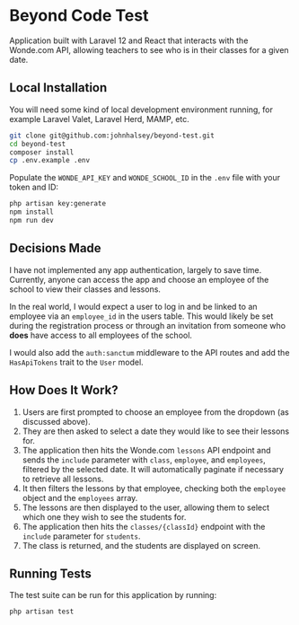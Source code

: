 # Beyond Code Test

Application built with Laravel 12 and React that interacts with the Wonde.com API, allowing teachers to see who is in their classes for a given date.

## Local Installation

You will need some kind of local development environment running, for example Laravel Valet, Laravel Herd, MAMP, etc.

```bash
git clone git@github.com:johnhalsey/beyond-test.git
cd beyond-test
composer install
cp .env.example .env
```

Populate the `WONDE_API_KEY` and `WONDE_SCHOOL_ID` in the `.env` file with your token and ID:

```bash
php artisan key:generate
npm install
npm run dev
```

## Decisions Made

I have not implemented any app authentication, largely to save time.  
Currently, anyone can access the app and choose an employee of the school to view their classes and lessons.

In the real world, I would expect a user to log in and be linked to an employee via an `employee_id` in the users table. This would likely be set during the registration process or through an invitation from someone who **does** have access to all employees of the school.

I would also add the `auth:sanctum` middleware to the API routes and add the `HasApiTokens` trait to the `User` model.

## How Does It Work?

1. Users are first prompted to choose an employee from the dropdown (as discussed above).
2. They are then asked to select a date they would like to see their lessons for.
3. The application then hits the Wonde.com `lessons` API endpoint and sends the `include` parameter with `class`, `employee`, and `employees`, filtered by the selected date. It will automatically paginate if necessary to retrieve all lessons.
4. It then filters the lessons by that employee, checking both the `employee` object and the `employees` array.
5. The lessons are then displayed to the user, allowing them to select which one they wish to see the students for.
6. The application then hits the `classes/{classId}` endpoint with the `include` parameter for `students`.
7. The class is returned, and the students are displayed on screen.

## Running Tests

The test suite can be run for this application by running:

```bash
php artisan test
```
